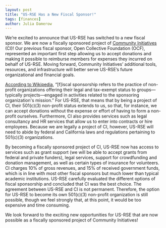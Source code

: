 ```yaml
---
layout: post
title: "US-RSE Has a New Fiscal Sponsor!"
tags: [finances]
author: Julia Damerow
---
```



We’re excited to announce that US-RSE has switched to a new fiscal sponsor. We are now a fiscally sponsored project of [Community Initiatives](https://communityin.org/) (CI)! Our previous fiscal sponsor, Open Collective Foundation (OCF), represented an important first step allowing us to accept donations and making it possible to reimburse members for expenses they incurred on behalf of US-RSE. 
Moving forward, Community Initiatives’ additional tools, resources, and infrastructure will better serve US-RSE’s future organizational and financial goals.

[According to Wikipedia](https://en.wikipedia.org/wiki/Fiscal_sponsorship), “[f]iscal sponsorship refers to the practice of non-profit organizations offering their legal and tax-exempt status to groups—typically projects—engaged in activities related to the sponsoring organization's mission.” 
For US-RSE, that means that by being a project of CI, their 501(c)(3) non-profit status extends to us, so that, for instance, we can accept donations without the expense or effort of having to form a non-profit ourselves. 
Furthermore, CI also provides services such as legal consultancy and HR services that allow us to enter into contracts or hire employees. 
Because we are legally a project of CI, however, US-RSE will need to abide by federal and California laws and regulations pertaining to 501(c)(3) organizations. 

By becoming a fiscally sponsored project of CI, US-RSE now has access to services such as grant support (we will be able to accept grants from federal and private funders), legal services, support for crowdfunding and donation management, as well as certain types of insurance for volunteers. 
CI charges 10% of gross revenues, and 15% of received government funds, which is in line with most other fiscal sponsors but much lower than typical academic institutions. 
US-RSE carefully evaluated the different options of fiscal sponsorship and concluded that CI was the best choice. 
The agreement between US-RSE and CI is not permanent. 
Therefore, the option for US-RSE to become its own 501(c)(3) non-profit organization is still possible, though we feel strongly that, at this point, it would be too expensive and time consuming.

We look forward to the exciting new opportunities for US-RSE that are now possible as a fiscally sponsored project of Community Initiatives! 









